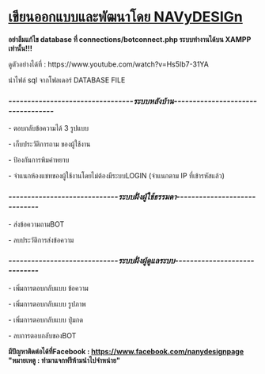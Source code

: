 <h1><u><b>เขียนออกแบบและพัฒนาโดย NAVyDESIGn</b></u></h1>
</p>
<b>อย่าลืมแก้ไข database ที่ connections/botconnect.php ระบบทำงานได้บน XAMPP เท่านั้น!!!</b></p>
</p>
ดูตัวอย่างได้ที่ : https://www.youtube.com/watch?v=Hs5Ib7-31YA
</p>
นำไฟล์ sql จากโฟลเดอร์ DATABASE FILE

<h3><i><b>---------------------------------ระบบหลังบ้าน----------------------------------</b></i></h3>
- ตอบกลับข้อความได้ 3 รูปแบบ</p>
- เก็บประวัติการถาม ของผู้ใช้งาน</p>
- ป้องกันการพิมคำหยาบ</p>
- จำแนกห้องแชทของผู้ใช้งานโดยไม่ต้องมีระบบLOGIN (จำแนกตาม IP ที่เข้ารหัสแล้ว)</p>

<h3><i><b>-----------------------------ระบบฝั่งผู้ใช้ธรรมดา-----------------------------</b></i></h3>
- ส่งข้อความถามBOT</p>
- ลบประวัติการส่งข้อความ</p>

<h3><i><b>-----------------------------ระบบฝั่งผู้ดูแลระบบ-----------------------------</b></i></h3>
- เพิ่มการตอบกลับแบบ ข้อความ</p>
- เพิ่มการตอบกลับแบบ รูปภาพ</p>
- เพิ่มการตอบกลับแบบ ปุ่มกด</p>
- ลบการตอบกลับของBOT</p>

<b>มีปัญหาติดต่อได้ที่Facebook : https://www.facebook.com/nanydesignpage </b>
<b>"หมายเหตู : ทำมาแจกฟรีห้ามนำไปจำหน่าย"<b>
